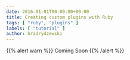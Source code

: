 ```yaml
---
date: 2016-01-01T00:00:00+00:00
title: Creating custom plugins with Ruby
tags: [ "ruby", "plugins" ]
labels: [ "tutorial" ]
author: bradrydzewski
---
```


{{% alert warn %}}
Coming Soon
{{% /alert %}}
